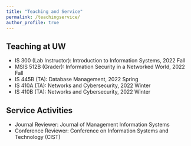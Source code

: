 ```yaml
---
title: "Teaching and Service"
permalink: /teachingservice/
author_profile: true
---
```


## Teaching at UW
- IS 300 (Lab Instructor): Introduction to Information Systems, 2022 Fall
- MSIS 512B (Grader): Information Security in a Networked World, 2022 Fall
- IS 445B (TA): Database Management, 2022 Spring
- IS 410A (TA): Networks and Cybersecurity, 2022 Winter
- IS 410B (TA): Networks and Cybersecurity, 2022 Winter

## Service Activities
- Journal Reviewer: Journal of Management Information Systems
- Conference Reviewer: Conference on Information Systems and Technology (CIST)
